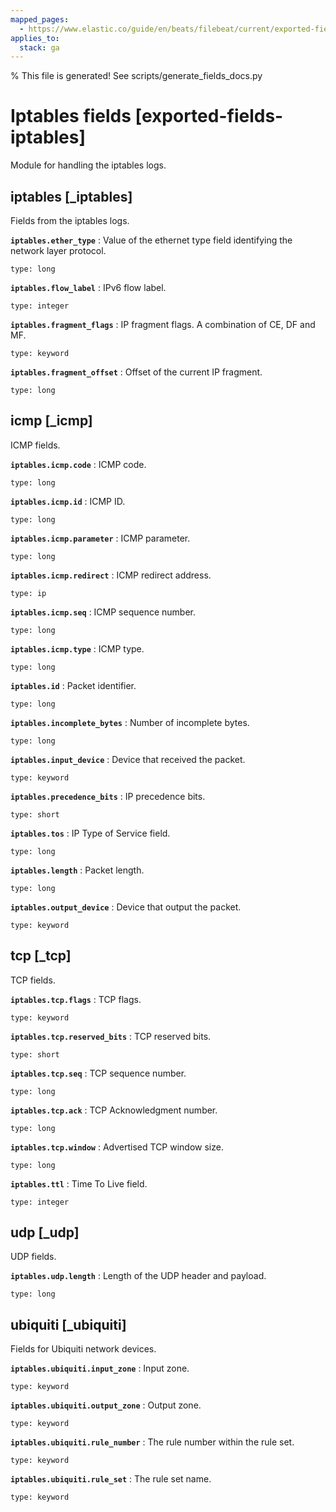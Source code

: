 ```yaml
---
mapped_pages:
  - https://www.elastic.co/guide/en/beats/filebeat/current/exported-fields-iptables.html
applies_to:
  stack: ga
---
```


% This file is generated! See scripts/generate_fields_docs.py

# Iptables fields [exported-fields-iptables]

Module for handling the iptables logs.

## iptables [_iptables]

Fields from the iptables logs.

**`iptables.ether_type`**
:   Value of the ethernet type field identifying the network layer protocol.

    type: long


**`iptables.flow_label`**
:   IPv6 flow label.

    type: integer


**`iptables.fragment_flags`**
:   IP fragment flags. A combination of CE, DF and MF.

    type: keyword


**`iptables.fragment_offset`**
:   Offset of the current IP fragment.

    type: long


## icmp [_icmp]

ICMP fields.

**`iptables.icmp.code`**
:   ICMP code.

    type: long


**`iptables.icmp.id`**
:   ICMP ID.

    type: long


**`iptables.icmp.parameter`**
:   ICMP parameter.

    type: long


**`iptables.icmp.redirect`**
:   ICMP redirect address.

    type: ip


**`iptables.icmp.seq`**
:   ICMP sequence number.

    type: long


**`iptables.icmp.type`**
:   ICMP type.

    type: long


**`iptables.id`**
:   Packet identifier.

    type: long


**`iptables.incomplete_bytes`**
:   Number of incomplete bytes.

    type: long


**`iptables.input_device`**
:   Device that received the packet.

    type: keyword


**`iptables.precedence_bits`**
:   IP precedence bits.

    type: short


**`iptables.tos`**
:   IP Type of Service field.

    type: long


**`iptables.length`**
:   Packet length.

    type: long


**`iptables.output_device`**
:   Device that output the packet.

    type: keyword


## tcp [_tcp]

TCP fields.

**`iptables.tcp.flags`**
:   TCP flags.

    type: keyword


**`iptables.tcp.reserved_bits`**
:   TCP reserved bits.

    type: short


**`iptables.tcp.seq`**
:   TCP sequence number.

    type: long


**`iptables.tcp.ack`**
:   TCP Acknowledgment number.

    type: long


**`iptables.tcp.window`**
:   Advertised TCP window size.

    type: long


**`iptables.ttl`**
:   Time To Live field.

    type: integer


## udp [_udp]

UDP fields.

**`iptables.udp.length`**
:   Length of the UDP header and payload.

    type: long


## ubiquiti [_ubiquiti]

Fields for Ubiquiti network devices.

**`iptables.ubiquiti.input_zone`**
:   Input zone.

    type: keyword


**`iptables.ubiquiti.output_zone`**
:   Output zone.

    type: keyword


**`iptables.ubiquiti.rule_number`**
:   The rule number within the rule set.

    type: keyword


**`iptables.ubiquiti.rule_set`**
:   The rule set name.

    type: keyword


